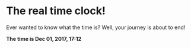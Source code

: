 # The real time clock!

Ever wanted to know what the time is? Well, your journey is about to end!

**The time is Dec 01, 2017, 17:12**